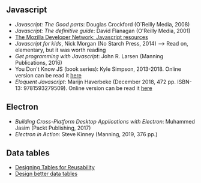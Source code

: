 ## Javascript
* _Javascript: The Good parts_: Douglas Crockford (O`Reilly Media, 2008)
* _Javascript: The definitive guide_: David Flanagan (O'Reilly Media, 2001)
* [The Mozilla Developer Network: Javascript resources](https://developer.mozilla.org/en-US/docs/Web/JavaScript)
* _Javascript for kids_, Nick Morgan (No Starch Press, 2014) --> Read on, elementary, but it was worth reading
* _Get programming with Javascript_: John R. Larsen (Manning Publications, 2016)
* You Don't Know JS (book series): Kyle Simpson, 2013-2018. Online version can be read it [here](https://github.com/getify/You-Dont-Know-JS)
* _Eloquent Javascript_: Marijn Haverbeke (December 2018, 472 pp. ISBN-13: 9781593279509). Online version can be read it [here](https://eloquentjavascript.net/)

## Electron
* _Building Cross-Platform Desktop Applications with Electron_: Muhammed Jasim (Packt Publishing, 2017)
* _Electron in Action_: Steve Kinney (Manning, 2019, 376 pp.)

## Data tables
* [Designing Tables for Reusability](https://uxdesign.cc/designing-tables-for-reusability-490a3760533)
* [Design better data tables](https://uxdesign.cc/design-better-data-tables-4ecc99d23356)